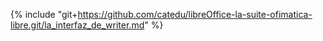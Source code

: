 {% include "git+https://github.com/catedu/libreOffice-la-suite-ofimatica-libre.git/la_interfaz_de_writer.md" %}